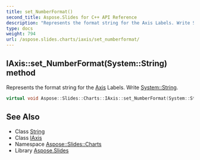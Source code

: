 ```yaml
---
title: set_NumberFormat()
second_title: Aspose.Slides for C++ API Reference
description: "Represents the format string for the Axis Labels. Write System::String."
type: docs
weight: 794
url: /aspose.slides.charts/iaxis/set_numberformat/
---
```

## IAxis::set_NumberFormat(System::String) method


Represents the format string for the [Axis](../../axis/) Labels. Write [System::String](../../../system/string/).

```cpp
virtual void Aspose::Slides::Charts::IAxis::set_NumberFormat(System::String value)=0
```

## See Also

* Class [String](../../../system/string/)
* Class [IAxis](../)
* Namespace [Aspose::Slides::Charts](../../)
* Library [Aspose.Slides](../../../)